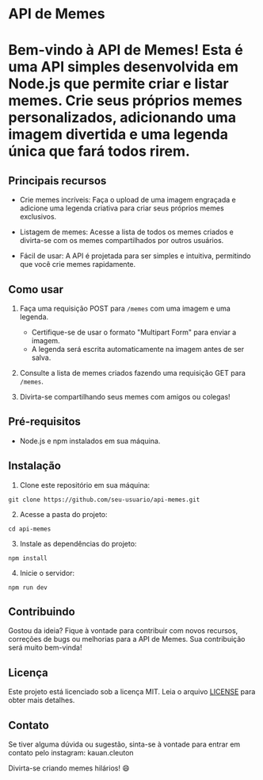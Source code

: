 
<h1>API de Memes<h1>
Bem-vindo à API de Memes! Esta é uma API simples desenvolvida em Node.js que permite criar e listar memes. Crie seus próprios memes personalizados, adicionando uma imagem divertida e uma legenda única que fará todos rirem.

## Principais recursos

- Crie memes incríveis: Faça o upload de uma imagem engraçada e adicione uma legenda criativa para criar seus próprios memes exclusivos.

- Listagem de memes: Acesse a lista de todos os memes criados e divirta-se com os memes compartilhados por outros usuários.

- Fácil de usar: A API é projetada para ser simples e intuitiva, permitindo que você crie memes rapidamente.

## Como usar

1. Faça uma requisição POST para `/memes` com uma imagem e uma legenda.
   - Certifique-se de usar o formato "Multipart Form" para enviar a imagem.
   - A legenda será escrita automaticamente na imagem antes de ser salva.

2. Consulte a lista de memes criados fazendo uma requisição GET para `/memes`.

3. Divirta-se compartilhando seus memes com amigos ou colegas!

## Pré-requisitos

- Node.js e npm instalados em sua máquina.

## Instalação

1. Clone este repositório em sua máquina:

```
git clone https://github.com/seu-usuario/api-memes.git
```

2. Acesse a pasta do projeto:

```
cd api-memes
```

3. Instale as dependências do projeto:

```
npm install
```

4. Inicie o servidor:

```
npm run dev
```

## Contribuindo

Gostou da ideia? Fique à vontade para contribuir com novos recursos, correções de bugs ou melhorias para a API de Memes. Sua contribuição será muito bem-vinda!

## Licença

Este projeto está licenciado sob a licença MIT. Leia o arquivo [LICENSE](LICENSE) para obter mais detalhes.

## Contato

Se tiver alguma dúvida ou sugestão, sinta-se à vontade para entrar em contato pelo instagram: kauan.cleuton

Divirta-se criando memes hilários! 😄